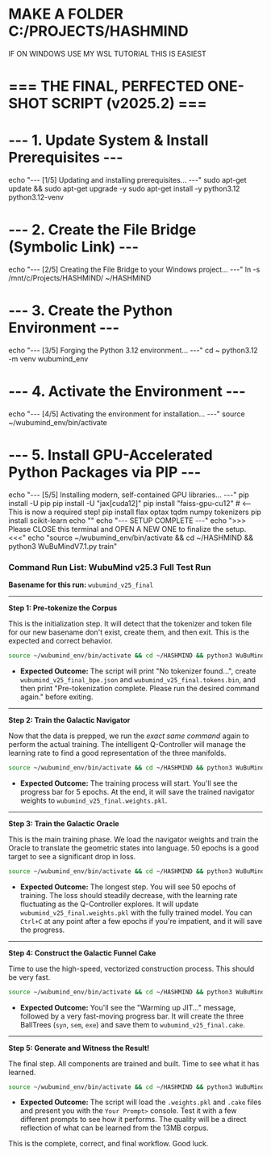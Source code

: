 # MAKE A FOLDER C:/PROJECTS/HASHMIND
IF ON WINDOWS USE MY WSL TUTORIAL
THIS IS EASIEST

# === THE FINAL, PERFECTED ONE-SHOT SCRIPT (v2025.2) ===

# --- 1. Update System & Install Prerequisites ---
echo "--- [1/5] Updating and installing prerequisites... ---"
sudo apt-get update && sudo apt-get upgrade -y
sudo apt-get install -y python3.12 python3.12-venv

# --- 2. Create the File Bridge (Symbolic Link) ---
echo "--- [2/5] Creating the File Bridge to your Windows project... ---"
ln -s /mnt/c/Projects/HASHMIND/ ~/HASHMIND

# --- 3. Create the Python Environment ---
echo "--- [3/5] Forging the Python 3.12 environment... ---"
cd ~
python3.12 -m venv wubumind_env

# --- 4. Activate the Environment ---
echo "--- [4/5] Activating the environment for installation... ---"
source ~/wubumind_env/bin/activate

# --- 5. Install GPU-Accelerated Python Packages via PIP ---
echo "--- [5/5] Installing modern, self-contained GPU libraries... ---"
pip install -U pip
pip install -U "jax[cuda12]"
pip install "faiss-gpu-cu12" # <-- This is now a required step!
pip install flax optax tqdm numpy tokenizers
pip install scikit-learn
echo ""
echo "--- SETUP COMPLETE ---"
echo ">>> Please CLOSE this terminal and OPEN A NEW ONE to finalize the setup. <<<"
echo "source ~/wubumind_env/bin/activate && cd ~/HASHMIND && python3 WuBuMindV7.1.py train"

### Command Run List: WubuMind v25.3 Full Test Run

**Basename for this run:** `wubumind_v25_final`

---

**Step 1: Pre-tokenize the Corpus**

This is the initialization step. It will detect that the tokenizer and token file for our new basename don't exist, create them, and then exit. This is the expected and correct behavior.

```bash
source ~/wubumind_env/bin/activate && cd ~/HASHMIND && python3 WuBuMindV7.1.py train_navigator --basename wubumind_v25_final --epochs 5 --batch-size 2048
```

*   **Expected Outcome:** The script will print "No tokenizer found...", create `wubumind_v25_final_bpe.json` and `wubumind_v25_final.tokens.bin`, and then print "Pre-tokenization complete. Please run the desired command again." before exiting.

---

**Step 2: Train the Galactic Navigator**

Now that the data is prepped, we run the *exact same command* again to perform the actual training. The intelligent Q-Controller will manage the learning rate to find a good representation of the three manifolds.

```bash
source ~/wubumind_env/bin/activate && cd ~/HASHMIND && python3 WuBuMindV7.1.py train_navigator --basename wubumind_v25_final --epochs 5 --batch-size 2048
```

*   **Expected Outcome:** The training process will start. You'll see the progress bar for 5 epochs. At the end, it will save the trained navigator weights to `wubumind_v25_final.weights.pkl`.

---

**Step 3: Train the Galactic Oracle**

This is the main training phase. We load the navigator weights and train the Oracle to translate the geometric states into language. 50 epochs is a good target to see a significant drop in loss.

```bash
source ~/wubumind_env/bin/activate && cd ~/HASHMIND && python3 WuBuMindV7.1.py train_oracle --basename wubumind_v25_final --epochs 50 --batch-size 700
```

*   **Expected Outcome:** The longest step. You will see 50 epochs of training. The loss should steadily decrease, with the learning rate fluctuating as the Q-Controller explores. It will update `wubumind_v25_final.weights.pkl` with the fully trained model. You can `Ctrl+C` at any point after a few epochs if you're impatient, and it will save the progress.

---

**Step 4: Construct the Galactic Funnel Cake**

Time to use the high-speed, vectorized construction process. This should be very fast.

```bash
source ~/wubumind_env/bin/activate && cd ~/HASHMIND && python3 WuBuMindV7.1.py construct --basename wubumind_v25_final
```

*   **Expected Outcome:** You'll see the "Warming up JIT..." message, followed by a very fast-moving progress bar. It will create the three BallTrees (`syn`, `sem`, `exe`) and save them to `wubumind_v25_final.cake`.

---

**Step 5: Generate and Witness the Result!**

The final step. All components are trained and built. Time to see what it has learned.

```bash
source ~/wubumind_env/bin/activate && cd ~/HASHMIND && python3 WuBuMindV7.1.py generate --basename wubumind_v25_final
```

*   **Expected Outcome:** The script will load the `.weights.pkl` and `.cake` files and present you with the `Your Prompt>` console. Test it with a few different prompts to see how it performs. The quality will be a direct reflection of what can be learned from the 13MB corpus.

This is the complete, correct, and final workflow. Good luck.